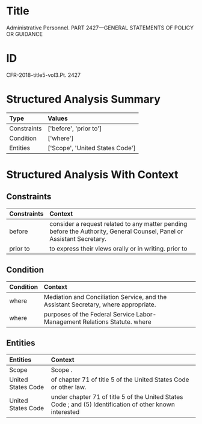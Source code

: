 # Title

 Administrative Personnel. PART 2427—GENERAL STATEMENTS OF POLICY OR GUIDANCE


# ID

 CFR-2018-title5-vol3.Pt. 2427


# Structured Analysis Summary

| Type        | Values                          |
|:------------|:--------------------------------|
| Constraints | ['before', 'prior to']          |
| Condition   | ['where']                       |
| Entities    | ['Scope', 'United States Code'] |


# Structured Analysis With Context

 


## Constraints

| Constraints   | Context                                                                                                                |
|:--------------|:-----------------------------------------------------------------------------------------------------------------------|
| before        | consider a request related to any matter pending before  the Authority, General Counsel, Panel or Assistant Secretary. |
| prior to      | to express their views orally or in writing. prior to                                                                  |


## Condition

| Condition   | Context                                                                              |
|:------------|:-------------------------------------------------------------------------------------|
| where       | Mediation and Conciliation Service, and the Assistant Secretary, where  appropriate. |
| where       | purposes of the Federal Service Labor-Management Relations Statute. where            |


## Entities

| Entities           | Context                                                                                                  |
|:-------------------|:---------------------------------------------------------------------------------------------------------|
| Scope              | Scope .                                                                                                  |
| United States Code | of chapter 71 of title 5 of the United States Code  or other law.                                        |
| United States Code | under chapter 71 of title 5 of the United States Code ; and (5) Identification of other known interested |


